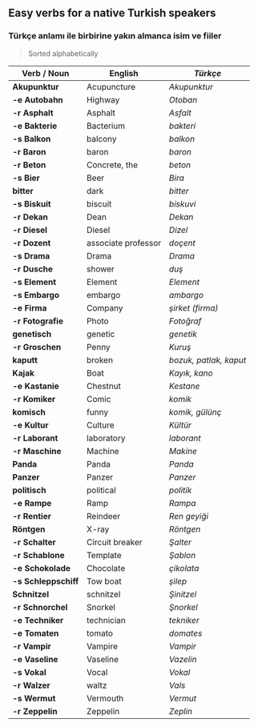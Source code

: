## Easy verbs for a native Turkish speakers
### Türkçe anlamı ile birbirine yakın almanca isim ve fiiler

> Sorted alphabetically

**Verb / Noun** | English | _Türkçe_
--- | --- | ---
**Akupunktur** | Acupuncture | _Akupunktur_
**-e Autobahn** | Highway | _Otoban_
**-r Asphalt** | Asphalt | _Asfalt_
**-e Bakterie** | Bacterium | _bakteri_
**-s Balkon** | balcony | _balkon_
**-r Baron** | baron | _baron_
**-r Beton** | Concrete, the | _beton_
**-s Bier** | Beer | _Bira_
**bitter** | dark | _bitter_
**-s Biskuit** | biscuit | _biskuvi_
**-r Dekan** | Dean | _Dekan_
**-r Diesel** | Diesel | _Dizel_
**-r Dozent** | associate professor | _doçent_
**-s Drama** | Drama | _Drama_
**-r Dusche** | shower | _duş_
**-s Element** | Element | _Element_
**-s Embargo** | embargo | _ambargo_
**-e Firma** | Company | _şirket (firma)_
**-r Fotografie** | Photo | _Fotoğraf_
**genetisch** | genetic | _genetik_
**-r Groschen** | Penny | _Kuruş_
**kaputt** | broken | _bozuk, patlak, kaput_
**Kajak** | Boat | _Kayık, kano_
**-e Kastanie** | Chestnut | _Kestane_
**-r Komiker** | Comic | _komik_
**komisch** | funny | _komik, gülünç_
**-e Kultur** | Culture | _Kültür_
**-r Laborant** | laboratory | _laborant_
**-r Maschine** | Machine | _Makine_
**Panda** | Panda | _Panda_
**Panzer** | Panzer | _Panzer_
**politisch** | political | _politik_
**-e Rampe** | Ramp | _Rampa_
**-r Rentier** | Reindeer | _Ren geyiği_
**Röntgen** | X-ray | _Röntgen_
**-r Schalter** | Circuit breaker | _Şalter_
**-r Schablone** | Template | _Şablon_
**-e Schokolade** | Chocolate | _çikolata_
**-s Schleppschiff** | Tow boat | _şilep_
**Schnitzel** | schnitzel | _Şinitzel_
**-r Schnorchel** | Snorkel | _Şnorkel_
**-e Techniker** | technician | _tekniker_
**-e Tomaten** | tomato | _domates_
**-r Vampir** | Vampire | _Vampir_
**-e Vaseline** | Vaseline | _Vazelin_
**-s Vokal** | Vocal | _Vokal_
**-r Walzer** | waltz | _Vals_
**-s Wermut** | Vermouth | _Vermut_
**-r Zeppelin** | Zeppelin | _Zeplin_
